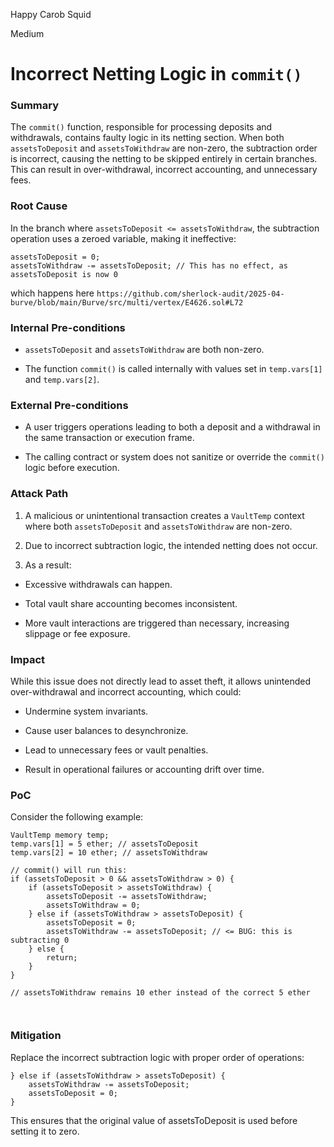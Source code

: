 Happy Carob Squid

Medium

# Incorrect Netting Logic in `commit()`

### Summary

The `commit()` function, responsible for processing deposits and withdrawals, contains faulty logic in its netting section. When both `assetsToDeposit` and `assetsToWithdraw` are non-zero, the subtraction order is incorrect, causing the netting to be skipped entirely in certain branches. This can result in over-withdrawal, incorrect accounting, and unnecessary fees.


### Root Cause

In the branch where `assetsToDeposit <= assetsToWithdraw`, the subtraction operation uses a zeroed variable, making it ineffective:
```solidity
assetsToDeposit = 0;
assetsToWithdraw -= assetsToDeposit; // This has no effect, as assetsToDeposit is now 0
```
which happens here `https://github.com/sherlock-audit/2025-04-burve/blob/main/Burve/src/multi/vertex/E4626.sol#L72`

### Internal Pre-conditions

- `assetsToDeposit` and `assetsToWithdraw` are both non-zero.

- The function `commit()` is called internally with values set in `temp.vars[1]` and `temp.vars[2]`.



### External Pre-conditions

- A user triggers operations leading to both a deposit and a withdrawal in the same transaction or execution frame.

-  The calling contract or system does not sanitize or override the `commit()` logic before execution.

### Attack Path

1. A malicious or unintentional transaction creates a `VaultTemp` context where both `assetsToDeposit` and `assetsToWithdraw` are non-zero.

2. Due to incorrect subtraction logic, the intended netting does not occur.

3. As a result:

 - Excessive withdrawals can happen.

 - Total vault share accounting becomes inconsistent.

 - More vault interactions are triggered than necessary, increasing slippage or fee exposure.

### Impact

While this issue does not directly lead to asset theft, it allows unintended over-withdrawal and incorrect accounting, which could:

- Undermine system invariants.

- Cause user balances to desynchronize.

- Lead to unnecessary fees or vault penalties.

- Result in operational failures or accounting drift over time.



### PoC

Consider the following example:
```solidity
VaultTemp memory temp;
temp.vars[1] = 5 ether; // assetsToDeposit
temp.vars[2] = 10 ether; // assetsToWithdraw

// commit() will run this:
if (assetsToDeposit > 0 && assetsToWithdraw > 0) {
    if (assetsToDeposit > assetsToWithdraw) {
        assetsToDeposit -= assetsToWithdraw;
        assetsToWithdraw = 0;
    } else if (assetsToWithdraw > assetsToDeposit) {
        assetsToDeposit = 0;
        assetsToWithdraw -= assetsToDeposit; // <= BUG: this is subtracting 0
    } else {
        return;
    }
}

// assetsToWithdraw remains 10 ether instead of the correct 5 ether



```

### Mitigation

Replace the incorrect subtraction logic with proper order of operations:
```solidity
} else if (assetsToWithdraw > assetsToDeposit) {
    assetsToWithdraw -= assetsToDeposit;
    assetsToDeposit = 0;
}

```
This ensures that the original value of assetsToDeposit is used before setting it to zero.
